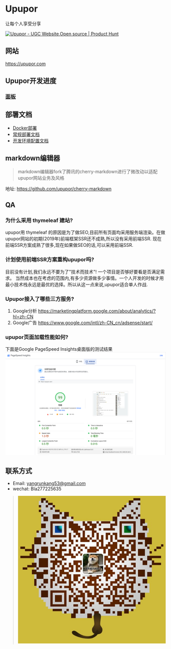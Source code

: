 # Upupor
让每个人享受分享

<a href="https://www.producthunt.com/posts/upupor?utm_source=badge-featured&utm_medium=badge&utm_souce=badge-upupor" target="_blank"><img src="https://api.producthunt.com/widgets/embed-image/v1/featured.svg?post_id=327650&theme=dark" alt="Upupor - UGC Website,Open source | Product Hunt" style="width: 250px; height: 54px;" width="250" height="54" /></a>

## 网站
https://upupor.com

## Upupor开发进度
### [面板](https://github.com/users/yangrunkang/projects/1)

## 部署文档
- [Docker部署](docs/deploy/docker部署文档.md)
- [常规部署文档](docs/deploy/常规部署文档.md)
- [开发环境配置文档](docs/deploy/开发环境配置文档.md)

## markdown编辑器
> markdown编辑器fork了腾讯的cherry-markdown进行了微改动以适配upupor网站业务及风格

地址:
https://github.com/upupor/cherry-markdown

## QA
### 为什么采用 thymeleaf 建站?
upupor用 thymeleaf 的原因是为了做SEO,目前所有页面均采用服务端渲染。在做upupor网站的初期(2019年)前端框架SSR还不成熟,所以没有采用前端SSR.
现在前端SSR方案成熟了很多,现在如果做SEO的话,可以采用前端SSR.

### 计划使用前端SSR方案重构upupor吗?
目前没有计划,我们永远不要为了"技术而技术"! 一个项目是否够好要看是否满足需求。
当然成本也在考虑的范围内,有多少资源做多少事情。一个人开发的时候才用最小技术栈永远是最优的选择。所以从这一点来说,upupor适合单人作战.

### Upupor接入了哪些三方服务?
1. Google分析 https://marketingplatform.google.com/about/analytics/?hl=zh-CN
2. Google广告 https://www.google.com/intl/zh-CN_cn/adsense/start/

### upupor页面加载性能如何?
下面是Google PageSpeed Insights桌面版的测试结果
![PageSpeed Insights性能测试](docs/insight.png)

## 联系方式
- Email: yangrunkang53@gmail.com
- wechat: Bla277225635
> ![扫码](docs/wechat.jpg)
